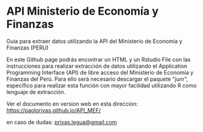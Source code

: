 # API Ministerio de Economía y Finanzas
Guia para extraer datos utilizando la API del Ministerio de Economía y Finanzas (PERU)

En este Github page podrás encontrar un HTML y un Rstudio File con las instrucciones para realizar extracción de datos utilizando el Application Programming Interface (API) de libre acceso del Ministerio de Economía y Finanzas del Perú. Para ello será necesario descargar el paquete "junr", específico para realizar esta función con mayor facilidad utilizando R como lenguaje de extracción.  

Ver el documento en version web en esta direccion: https://paolorivas.github.io/API_MEF/

en caso de dudas: privas.legua@gmail.com
